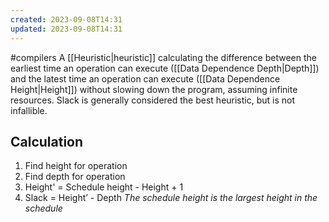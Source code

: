 ```yaml
---
created: 2023-09-08T14:31
updated: 2023-09-08T14:31
---
```

#compilers 
A [[Heuristic|heuristic]] calculating the difference between the earliest time an operation can execute ([[Data Dependence Depth|Depth]]) and the latest time an operation can execute ([[Data Dependence Height|Height]]) without slowing down the program, assuming infinite resources. Slack is generally considered the best heuristic, but is not infallible.

## Calculation
1. Find height for operation
2. Find depth for operation
3. Height' = Schedule height - Height + 1
4. Slack = Height’ - Depth
*The schedule height is the largest height in the schedule*